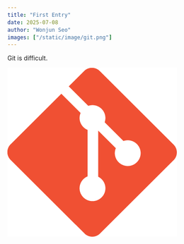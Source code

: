 ```yaml
---
title: "First Entry"
date: 2025-07-08
author: "Wonjun Seo"
images: ["/static/image/git.png"]
---
```

Git is difficult.

![Git](/static/image/git.png)
